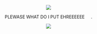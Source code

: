 <p align="center">
  <img src="https://64.media.tumblr.com/115040bc3dd8c0406edddf1749082fbb/d0464bd76546c2ad-12/s640x960/75f446d32732a70a1b2bdccff560f6e129bb81da.gifv"/>
</p>


<p align=center> PLEWASE WHAT DO I PUT EHREEEEEE⠀⠀. <p align=center>

<p align="center">
  <img src="https://i.pinimg.com/736x/c5/62/dc/c562dca822201f744008ccf934c8d3f3.jpg"/>
</p>
